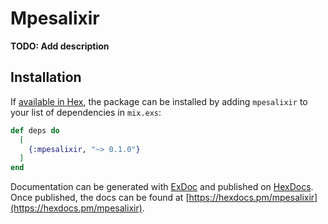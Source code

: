 # Mpesalixir

**TODO: Add description**

## Installation

If [available in Hex](https://hex.pm/docs/publish), the package can be installed
by adding `mpesalixir` to your list of dependencies in `mix.exs`:

```elixir
def deps do
  [
    {:mpesalixir, "~> 0.1.0"}
  ]
end
```

Documentation can be generated with [ExDoc](https://github.com/elixir-lang/ex_doc)
and published on [HexDocs](https://hexdocs.pm). Once published, the docs can
be found at [https://hexdocs.pm/mpesalixir](https://hexdocs.pm/mpesalixir).

